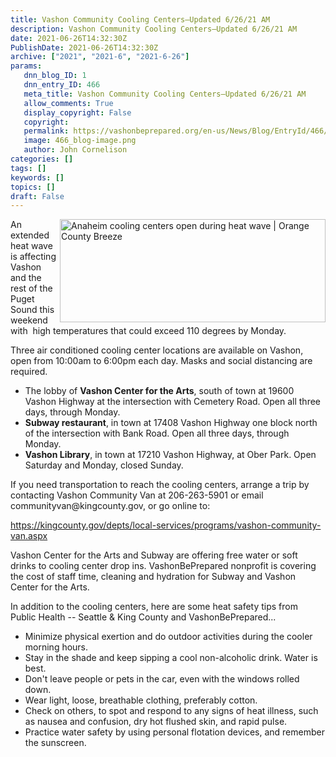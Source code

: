 ```yaml
---
title: Vashon Community Cooling Centers–Updated 6/26/21 AM
description: Vashon Community Cooling Centers–Updated 6/26/21 AM
date: 2021-06-26T14:32:30Z
PublishDate: 2021-06-26T14:32:30Z
archive: ["2021", "2021-6", "2021-6-26"]
params:
   dnn_blog_ID: 1
   dnn_entry_ID: 466
   meta_title: Vashon Community Cooling Centers–Updated 6/26/21 AM
   allow_comments: True
   display_copyright: False
   copyright: 
   permalink: https://vashonbeprepared.org/en-us/News/Blog/EntryId/466/Vashon-Community-Cooling-Centers-ndash-Updated-6-26-21-AM
   image: 466_blog-image.png
   author: John Cornelison
categories: []
tags: []
keywords: []
topics: []
draft: False
---
```


<p><img width="425" height="165" align="right" style="float: right; display: inline;" alt="Anaheim cooling centers open during heat wave | Orange County Breeze" src="https://external-content.duckduckgo.com/iu/?u=https%3A%2F%2Ftse2.mm.bing.net%2Fth%3Fid%3DOIP.R-tAQBpkA5k49NJ2--UY8AHaC4%26pid%3DApi&amp;f=1">An extended heat wave is affecting Vashon and the rest of the Puget Sound this weekend with&nbsp; high temperatures that could exceed 110 degrees by Monday.<p>Three air conditioned cooling center locations are available on Vashon, open from 10:00am to 6:00pm each day. Masks and social distancing are required.<ul><li>The lobby of <strong>Vashon Center for the Arts</strong>, south of town at 19600 Vashon Highway at the intersection with Cemetery Road. Open all three days, through Monday.<br></li><li><strong>Subway restaurant</strong>, in town at 17408 Vashon Highway one block north of the intersection with Bank Road. Open all three days, through Monday.</li><li><strong>Vashon Library</strong>, in town at 17210 Vashon Highway, at Ober Park. Open Saturday and Monday, closed Sunday.<br></li></ul><p>If you need transportation to reach the cooling centers, arrange a trip by contacting Vashon Community Van at 206-263-5901 or email <a>communityvan@kingcounty.gov</a>, or go online to:</p><p><a title="https://kingcounty.gov/depts/local-services/programs/vashon-community-van.aspx" href="https://kingcounty.gov/depts/local-services/programs/vashon-community-van.aspx">https://kingcounty.gov/depts/local-services/programs/vashon-community-van.aspx</a><p>Vashon Center for the Arts and Subway are offering free water or soft drinks to cooling center drop ins. VashonBePrepared nonprofit is covering the cost of staff time, cleaning and hydration for Subway and Vashon Center for the Arts.<p>In addition to the cooling centers, here are some heat safety tips from Public Health -- Seattle &amp; King County and VashonBePrepared...<ul><li>Minimize physical exertion and do outdoor activities during the cooler morning hours.</li><li>Stay in the shade and keep sipping a cool non-alcoholic drink. Water is best.</li><li>Don't leave people or pets in the car, even with the windows rolled down.</li><li>Wear light, loose, breathable clothing, preferably cotton.</li><li>Check on others, to spot and respond to any signs of heat illness, such as nausea and confusion, dry hot flushed skin, and rapid pulse. </li><li>Practice water safety by using personal flotation devices, and remember the sunscreen.</li></ul>
